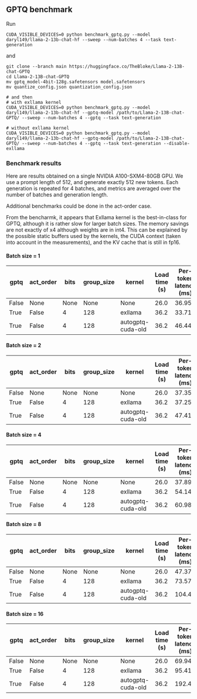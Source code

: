 ## GPTQ benchmark

Run

```shell
CUDA_VISIBLE_DEVICES=0 python benchmark_gptq.py --model daryl149/llama-2-13b-chat-hf --sweep --num-batches 4 --task text-generation
```

and

```shell
git clone --branch main https://huggingface.co/TheBloke/Llama-2-13B-chat-GPTQ
cd Llama-2-13B-chat-GPTQ
mv gptq_model-4bit-128g.safetensors model.safetensors
mv quantize_config.json quantization_config.json

# and then
# with exllama kernel
CUDA_VISIBLE_DEVICES=0 python benchmark_gptq.py --model daryl149/llama-2-13b-chat-hf --gptq-model /path/to/Llama-2-13B-chat-GPTQ/ --sweep --num-batches 4 --gptq --task text-generation

# without exllama kernel
CUDA_VISIBLE_DEVICES=0 python benchmark_gptq.py --model daryl149/llama-2-13b-chat-hf --gptq-model /path/to/Llama-2-13B-chat-GPTQ/ --sweep --num-batches 4 --gptq --task text-generation --disable-exllama
```

### Benchmark results

Here are results obtained on a single NVIDIA A100-SXM4-80GB GPU. We use a prompt length of 512, and generate exactly 512 new tokens. Each generation is repeated for 4 batches, and metrics are averaged over the number of batches and generation length.

Additional benchmarks could be done in the act-order case.

From the bencharmk, it appears that Exllama kernel is the best-in-class for GPTQ, although it is rather slow for larger batch sizes. The memory savings are not exactly of x4 although weights are in int4. This can be explained by the possible static buffers used by the kernels, the CUDA context (taken into account in the measurements), and the KV cache that is still in fp16.

#### Batch size = 1

|gptq |act_order|bits|group_size|kernel|Load time (s)|Per-token latency (ms)|Throughput (tok/s)|Peak memory (MB)|
|-----|---------|----|----------|------|-------------|----------------------|------------------|----------------|
|False|None     |None|None      |None  |26.0         |36.958                |27.058            |29152.98        |
|True |False    |4   |128       |exllama|36.2         |33.711                |29.663            |10484.34        |
|True |False    |4   |128       |autogptq-cuda-old|36.2         |46.44                 |21.53             |10344.62        |


#### Batch size = 2

|gptq |act_order|bits|group_size|kernel|Load time (s)|Per-token latency (ms)|Throughput (tok/s)|Peak memory (MB)|
|-----|---------|----|----------|------|-------------|----------------------|------------------|----------------|
|False|None     |None|None      |None  |26.0         |37.35                 |53.53             |30831.09        |
|True |False    |4   |128       |exllama|36.2         |37.25                 |53.68             |12162.43        |
|True |False    |4   |128       |autogptq-cuda-old|36.2         |47.41                 |42.18             |12020.34        |

#### Batch size = 4

|gptq |act_order|bits|group_size|kernel           |Load time (s)|Per-token latency (ms)|Throughput (tok/s)|Peak memory (MB)|
|-----|---------|----|----------|-----------------|-------------|----------------------|------------------|----------------|
|False|None     |None|None      |None             |26.0         |37.89                 |105.55            |34187.22        |
|True |False    |4   |128       |exllama          |36.2         |54.14                 |73.87             |15518.55        |
|True |False    |4   |128       |autogptq-cuda-old|36.2         |60.98                 |65.59             |15374.67        |


#### Batch size = 8

|gptq |act_order|bits|group_size|kernel|Load time (s)|Per-token latency (ms)|Throughput (tok/s)|Peak memory (MB)|
|-----|---------|----|----------|------|-------------|----------------------|------------------|----------------|
|False|None     |None|None      |None  |26.0         |47.37                 |168.86            |40327.62        |
|True |False    |4   |128       |exllama|36.2         |73.57                 |108.73            |21864.56        |
|True |False    |4   |128       |autogptq-cuda-old|36.2         |104.44                |76.59             |20987.68        |

#### Batch size = 16

|gptq |act_order|bits|group_size|kernel|Load time (s)|Per-token latency (ms)|Throughput (tok/s)|Peak memory (MB)|
|-----|---------|----|----------|------|-------------|----------------------|------------------|----------------|
|False|None     |None|None      |None  |26.0         |69.94                 |228.76            |53986.51        |
|True |False    |4   |128       |exllama|36.2         |95.41                 |167.68            |34777.04        |
|True |False    |4   |128       |autogptq-cuda-old|36.2         |192.48                |83.12             |35497.62        |
